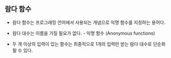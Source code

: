 <h2> 람다 함수</h2>

*  람다 함수는 프로그래밍 언어에서 사용되는 개념으로 익명 함수를 지칭하는 용어다.

* 람다 대수는 이름을 가질 필요가 없다. - 익명 함수 (Anonymous functions)

* 두 개 이상의 입력이 있는 함수는 최종적으로 1개의 입력만 받는 람다 대수로 단순화 될 수 있다.

